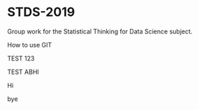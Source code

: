 # STDS-2019
Group work for the Statistical Thinking for Data Science subject.

How to use GIT

TEST 123


TEST ABHI

Hi


bye
